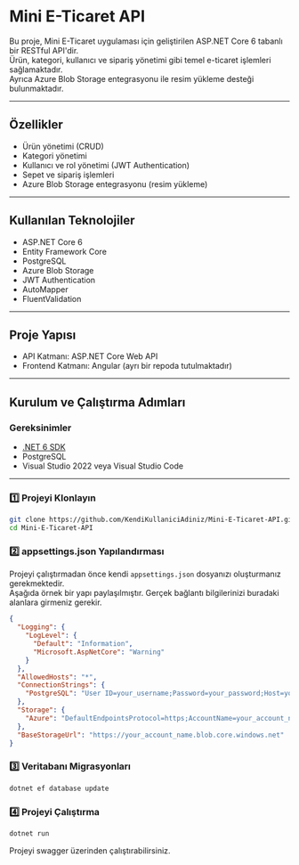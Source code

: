 # Mini E-Ticaret API

Bu proje, Mini E-Ticaret uygulaması için geliştirilen ASP.NET Core 6 tabanlı bir RESTful API'dir.  
Ürün, kategori, kullanıcı ve sipariş yönetimi gibi temel e-ticaret işlemleri sağlamaktadır.  
Ayrıca Azure Blob Storage entegrasyonu ile resim yükleme desteği bulunmaktadır.

---

## Özellikler

- Ürün yönetimi (CRUD)
- Kategori yönetimi
- Kullanıcı ve rol yönetimi (JWT Authentication)
- Sepet ve sipariş işlemleri
- Azure Blob Storage entegrasyonu (resim yükleme)

---

## Kullanılan Teknolojiler

- ASP.NET Core 6
- Entity Framework Core
- PostgreSQL
- Azure Blob Storage
- JWT Authentication
- AutoMapper
- FluentValidation

---

## Proje Yapısı

- API Katmanı: ASP.NET Core Web API
- Frontend Katmanı: Angular (ayrı bir repoda tutulmaktadır)

---

## Kurulum ve Çalıştırma Adımları

### Gereksinimler

- [.NET 6 SDK](https://dotnet.microsoft.com/en-us/download/dotnet/6.0)
- PostgreSQL
- Visual Studio 2022 veya Visual Studio Code

---

### 1️⃣ Projeyi Klonlayın

```bash
git clone https://github.com/KendiKullaniciAdiniz/Mini-E-Ticaret-API.git
cd Mini-E-Ticaret-API
```

### 2️⃣ appsettings.json Yapılandırması

Projeyi çalıştırmadan önce kendi `appsettings.json` dosyanızı oluşturmanız gerekmektedir.  
Aşağıda örnek bir yapı paylaşılmıştır. Gerçek bağlantı bilgilerinizi buradaki alanlara girmeniz gerekir.

```json
{
  "Logging": {
    "LogLevel": {
      "Default": "Information",
      "Microsoft.AspNetCore": "Warning"
    }
  },
  "AllowedHosts": "*",
  "ConnectionStrings": {
    "PostgreSQL": "User ID=your_username;Password=your_password;Host=your_host;Port=5432;Database=your_database_name;"
  },
  "Storage": {
    "Azure": "DefaultEndpointsProtocol=https;AccountName=your_account_name;AccountKey=your_account_key;EndpointSuffix=core.windows.net"
  },
  "BaseStorageUrl": "https://your_account_name.blob.core.windows.net"
}

```
### 3️⃣ Veritabanı Migrasyonları

```bash
dotnet ef database update
```

### 4️⃣ Projeyi Çalıştırma

```bash
dotnet run
```
Projeyi swagger üzerinden çalıştırabilirsiniz.
